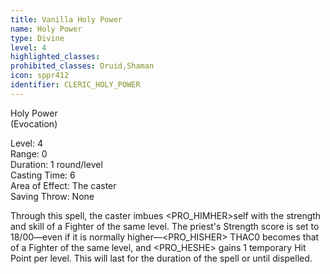 ```yaml
---
title: Vanilla Holy Power
name: Holy Power
type: Divine
level: 4
highlighted_classes: 
prohibited_classes: Druid,Shaman
icon: sppr412
identifier: CLERIC_HOLY_POWER
---
```

Holy Power  
(Evocation)  
  
Level: 4  
Range: 0  
Duration: 1 round/level  
Casting Time: 6  
Area of Effect: The caster  
Saving Throw: None  
  
Through this spell, the caster imbues &lt;PRO_HIMHER&gt;self with the strength and skill of a Fighter of the same level. The priest's Strength score is set to 18/00—even if it is normally higher—&lt;PRO_HISHER&gt; THAC0 becomes that of a Fighter of the same level, and &lt;PRO_HESHE&gt; gains 1 temporary Hit Point per level. This will last for the duration of the spell or until dispelled.  
